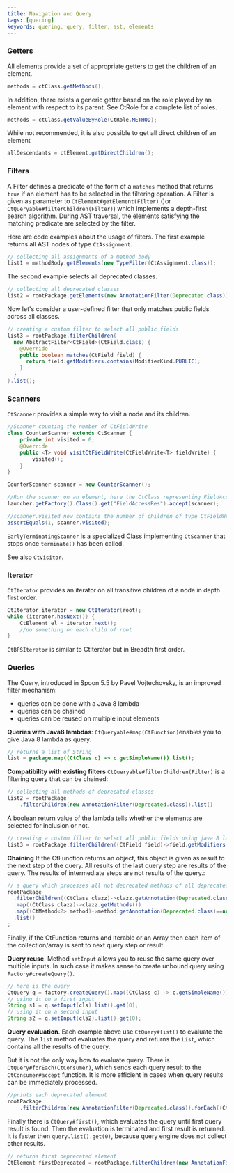 ```yaml
---
title: Navigation and Query
tags: [quering]
keywords: quering, query, filter, ast, elements
---
```



### Getters


All elements provide a set of appropriate getters to get the children of an element.


```java
methods = ctClass.getMethods();
```

In addition, there exists a generic getter based on the role played by an element with respect to its parent. See CtRole for a complete list of roles.

```java
methods = ctClass.getValueByRole(CtRole.METHOD);
```

While not recommended, it is also possible to get all direct children of an element

```java
allDescendants = ctElement.getDirectChildren();
```


### Filters

A Filter defines a predicate of the form of a `matches` method that
returns `true` if an element has to be selected in the filtering operation.
A Filter is given as parameter to `CtElement#getElement(Filter)` ()or `CtQueryable#filterChildren(Filter)`) which implements a depth-first search algorithm. During AST traversal, the elements satisfying the matching predicate are selected by the filter.

Here are code examples about the usage of filters. The first example returns all AST nodes of type `CtAssignment`.

```java
// collecting all assignments of a method body
list1 = methodBody.getElements(new TypeFilter(CtAssignment.class));
```

The second example selects all deprecated classes.

```java
// collecting all deprecated classes
list2 = rootPackage.getElements(new AnnotationFilter(Deprecated.class));
```

Now let's consider a user-defined filter that only matches public fields across all classes.

```java
// creating a custom filter to select all public fields
list3 = rootPackage.filterChildren(
  new AbstractFilter<CtField>(CtField.class) {
    @Override
    public boolean matches(CtField field) {
      return field.getModifiers.contains(ModifierKind.PUBLIC);
    }
  }
).list();
```

### Scanners


`CtScanner` provides a simple way to visit a node and its children.

```java
//Scanner counting the number of CtFieldWrite
class CounterScanner extends CtScanner {
	private int visited = 0;
	@Override
	public <T> void visitCtFieldWrite(CtFieldWrite<T> fieldWrite) {
		visited++;
	}
}

CounterScanner scanner = new CounterScanner();

//Run the scanner on an element, here the CtClass representing FieldAccessRes
launcher.getFactory().Class().get("FieldAccessRes").accept(scanner);

//scanner.visited now contains the number of children of type CtFieldWrite 
assertEquals(1, scanner.visited);
```

`EarlyTerminatingScanner` is a specialized Class implementing `CtScanner` that stops once `terminate()` has been called.

See also `CtVisitor`.

### Iterator

`CtIterator` provides an iterator on all transitive children of a node in depth first order.

```java
CtIterator iterator = new CtIterator(root);
while (iterator.hasNext()) {
	CtElement el = iterator.next();
	//do something on each child of root
}
```

`CtBFSIterator` is similar to CtIterator but in Breadth first order.

### Queries

The Query, introduced in Spoon 5.5 by Pavel Vojtechovsky, is an improved filter mechanism:

* queries can be done with a Java 8 lambda
* queries can be chained
* queries can be reused on multiple input elements

**Queries with Java8 lambdas**: `CtQueryable#map(CtFunction)`enables you to give Java 8 lambda as query.

```java
// returns a list of String
list = package.map((CtClass c) -> c.getSimpleName()).list();
```

**Compatibility with existing filters** `CtQueryable#filterChildren(Filter)` is a filtering query that can be chained:

```java
// collecting all methods of deprecated classes
list2 = rootPackage
    .filterChildren(new AnnotationFilter(Deprecated.class)).list()
```

A boolean return value of the lambda tells whether the elements are selected for inclusion or not.

```java
// creating a custom filter to select all public fields using java 8 lambda
list3 = rootPackage.filterChildren((CtField field)->field.getModifiers.contains(ModifierKind.PUBLIC)).list();
```

**Chaining** If the CtFunction returns an object, this object is given as result to the next step of the query.
All results of the last query step are results of the query. The results of intermediate steps are not results of the query.:

```java
// a query which processes all not deprecated methods of all deprecated classes
rootPackage
  .filterChildren((CtClass clazz)->clazz.getAnnotation(Deprecated.class)!=null)
  .map((CtClass clazz)->clazz.getMethods())
  .map((CtMethod<?> method)->method.getAnnotation(Deprecated.class)==null)
  .list()
;
```

Finally, if the CtFunction returns and Iterable or an Array then each item of the collection/array is sent to next query step or result.

**Query reuse**. Method `setInput` allows you to reuse the same query over multiple inputs. 
In such case it makes sense to create unbound query using `Factory#createQuery()`.

```java
// here is the query
CtQuery q = factory.createQuery().map((CtClass c) -> c.getSimpleName());
// using it on a first input
String s1 = q.setInput(cls).list().get(0);
// using it on a second input
String s2 = q.setInput(cls2).list().get(0);
```

**Query evaluation**. Each example above use `CtQuery#list()` to evaluate the query.
The `list` method evaluates the query and returns the `List`, which contains all the results of the query.  

But it is not the only way how to evaluate query. There is `CtQuery#forEach(CtConsumer)`, 
which sends each query result to the `CtConsumer#accept` function. 
It is more efficient in cases when query results can be immediately processed.

```java
//prints each deprecated element
rootPackage
    .filterChildren(new AnnotationFilter(Deprecated.class)).forEach((CtElement ele)->System.out.println(ele));
```

Finally there is `CtQuery#first()`, 
which evaluates the query until first query result is found.
Then the evaluation is terminated and first result is returned. 
It is faster then `query.list().get(0)`, because query engine does not collect other results.

```java
// returns first deprecated element
CtElement firstDeprecated = rootPackage.filterChildren(new AnnotationFilter(Deprecated.class)).first();
```

